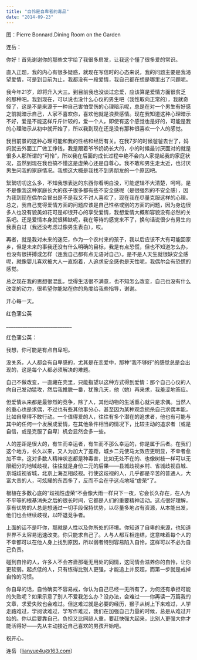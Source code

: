 ```yaml
---
title: "自怜是自卑者的毒品"
date: "2014-09-23"
---
```


图：Pierre Bonnard.Dining Room on the Garden

连岳：

你好！首先谢谢你的那些文字给了我很多启发，让我这个懂了很多爱的常识。

直入正题，我的内心有很多疑惑，就现在写信时的心态来说，我的问题主要是我渴望爱情，可是到目前为止，我都没有一段爱情，我自己都在想是哪里出了问题呢。

我今年21岁，即将升入大三。到目前我也没谈过恋爱，应该算是爱情方面很贫乏的那种吧。我到现在，可以说也没什么心仪的男生吧（我性取向正常的），我就奇怪了，这是不是来源于一种自己害怕受伤的心理暗示呢，总是在对一个男生有好感之前就暗示自己，人家不喜欢你，喜欢他就是浪费感情。现在我知道这种心理暗示不好，爱是不能这样斤斤计较的，爱一个人，即使有这个感觉也是好的，可能是我的心理暗示从初中就开始了，所以我到现在还是没有那种很喜欢一个人的感觉。

我目前景的这种心理可能和我的性格和经历有关。在我7岁的时候爸爸去世了，妈妈就去外面工厂做工挣钱，我是跟着爷爷奶奶长大的，小的时候最讨厌面对的就是很多人那所谓的“可怜”，所以我在后面的成长过程中绝不会向人家提起我的家庭状况，虽然到现在我也搞不懂这是虚荣心还是自尊心。我不敢和男生走太近，也讨厌男生问我的家庭情况。我想这大概是我找不到男朋友的一个原因吧。

絮絮叨叨这么多，不知我想表达的东西你看明白没，可能逻辑不大清楚，呵呵。是不是像我这种家庭长大的孩子很多都有些不安全感呢（是很强烈的不安全感），因为我到现在偶尔会冒出是不是我又不讨人喜欢了，现在我在尽量克服这样的心理。总之，我自己觉得爱情方面的问题应该是自己性格或别的方面的问题，因为身边很多人也没有貌美如花可是却很开心的享受爱情，我想爱情大概和容貌没有必然的关系吧。还是爱情本身就很稀缺呢，我在等待的感觉来不了，换句话说很少有男生向我表白过（我还没考虑过像男生表白），哎。

再者，就是我对未来的迷茫，作为一个农村来的孩子，我以后应该不大有可能回家乡，但是未来的事我还没有什么明确的目标，我是有点恐慌，但也不知道怎么办，也没有很拼搏或怎样（连我自己都有点无语对自己）。是不是人天生就很缺安全感呢，就像婴儿喜欢被大人一直抱着，人追求安全感也是天性呢，我偶尔会有恐慌的感觉。

总之现在我的思想很混乱，觉得生活很不满意，也不知怎么改变，自己也没有什么改变的动力，很希望你能站在你的角度给我些指导，谢谢。

开心每一天。

红色蒲公英

\_\_\_\_\_\_\_\_\_\_\_\_\_\_\_\_\_\_\_\_\_\_\_\_\_\_\_\_

红色蒲公英：

我想，你可能是有点自卑吧。

没关系，人人都会有自卑感的，尤其是在恋爱中，那种“我不够好”的感觉总是会出现的，这是每个人都必须解决的难题。

自己不做改变，一直藏在壳里，只能指望以这种方式得到爱情：那个自己心仪的人向自己发动猛攻，然后我推脱一番，犹豫几天，他（她）再来求，我羞涩地答应。

但爱情从来都是最惨烈的竞争，除了人，其他动物的生活重心就只是求偶。当然人的重心也是求偶，不过也有些其他事分心，甚至因为某种观念扼杀自己求偶本能，比如自卑得不敢行动。一个值得爱的人，往往有多个潜在的追求者，他也有可能与其中的任何一个发展成爱情，在其他条件相当的情况下，比较主动的追求者（或是自信，或是克服了自卑）机会显然会多一些。

人的差距是很大的，有生而幸运者，有生而不那么幸运的，你是属于后者。在我们这个地方，长久以来，又人为加大了差距，城乡二元使马太效应更明显，不幸者愈加不幸。这对多数人精神状态都是种毒害，比如无处不在的、也像树枝一样可以无限细分的地域歧视，往往就是身份二元的后果——县城歧视乡村、省城歧视县城、京城歧视省城，北京上海互相歧视。行使这歧视的人，几乎都是辛苦的普通人，大富大贵的人，可炫耀的东西多了，反而不会在乎这点地域“虚荣”了。

根植在多数心底的“歧视性虚荣”不会像大雨一样只下一夜，它会长久存在，在人为不平等的根基消失之后的很长时间，它都是人们的重要精神活动。这点很好理解，享有优势的人总是想通过一切手段保持优势，以尽量多地占有资源，从本能出发，他们也会继续歧视，以吓退竞争者。

上面的话不是吓你，那就是人性以及你所处的环境。你知道了自卑的来源，也知道世界不太容易迅速改变。你只能求自己了。人与人都互相连结，这意味着每个人的不幸都可以在他人身上找到原因，所以弱者特别容易陷入自怜，这样可以不必为自己负责。

碰到自怜的人，许多人不会吝啬那毫无用处的同情，这同情会滋养你的自怜，让你更软弱。起点低的人，只有练得比别人更强，才能追上并反超，而第一步就是戒掉自怜的习惯。

你自卑的话，自怜确实不容易戒，你认为自己已经一无所有了，为何还有承担可能的失败呢？如果示意了别人不爱我怎么办？没办法，会难过——你再读一万篇我的文章，求爱失败也会难过。但这难过就是必要的经历，猴子从树上下来难过，人学走路难过，学阅读难过，学写作难过，我们在加强自己力量的时候，总是从难过开始的。你以后要靠自己，负担又比同龄人重，要赶快强大起来，比别人更强大你才能活得好——先从主动接近自己喜欢的男孩开始吧。

祝开心。

连岳（lianyue4u@163.com）
